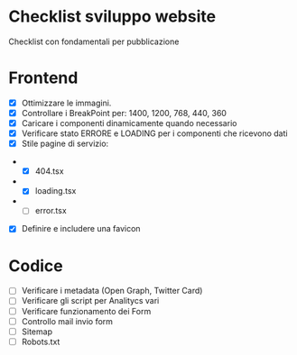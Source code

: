 # Checklist sviluppo website

Checklist con fondamentali per pubblicazione

# Frontend

- [x] Ottimizzare le immagini.
- [x] Controllare i BreakPoint per: 1400, 1200, 768, 440, 360
- [x] Caricare i componenti dinamicamente quando necessario
- [x] Verificare stato ERRORE e LOADING per i componenti che ricevono dati
- [x] Stile pagine di servizio:
- - [x] 404.tsx
- - [x] loading.tsx
- - [ ] error.tsx
- [x] Definire e includere una favicon

# Codice

- [ ] Verificare i metadata (Open Graph, Twitter Card)
- [ ] Verificare gli script per Analitycs vari
- [ ] Verificare funzionamento dei Form
- [ ] Controllo mail invio form
- [ ] Sitemap
- [ ] Robots.txt
